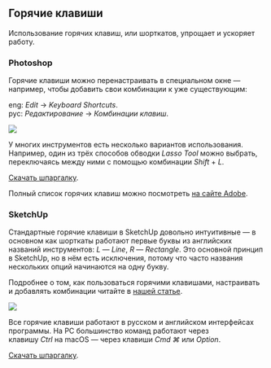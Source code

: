 ## Горячие клавиши

Использование горячих клавиш, или шорткатов, упрощает и ускоряет работу.  

### Photoshop

Горячие клавиши можно перенастраивать в специальном окне — например, чтобы добавить свои комбинации к уже существующим:  

eng: *Edit* → *Keyboard Shortcuts*.  
рус: *Редактирование* → *Комбинации клавиш*.

![](/img/IVZ_4/1647595745__D1_82_D0_B0_D0_B1_D0_BB_D0_B8_D1_86_D0_B0.png)

У многих инструментов есть несколько вариантов использования. Например, один из трёх способов обводки *Lasso Tool* можно выбрать, переключаясь между ними с помощью комбинации *Shift* + *L*.

[Скачать шпаргалку](https://study.softculture.cc/img/IVZ_4/B323_Soft_Culture_Shortcuts_Photoshop.pdf).

Полный список горячих клавиш можно посмотреть [на сайте Adobe](https://helpx.adobe.com/ru/photoshop/using/default-keyboard-shortcuts.html).  

### SketchUp

Стандартные горячие клавиши в SketchUp довольно интуитивные — в основном как шорткаты работают первые буквы из английских названий инструментов: *L* — *Line*, *R* — *Rectangle*. Это основной принцип в SketchUp, но в нём есть исключения, потому что часто названия нескольких опций начинаются на одну букву.

Подробнее о том, как пользоваться горячими клавишами, настраивать и добавлять комбинации читайте в [нашей статье](https://softculture.cc/blog/entries/articles/goryachie-klavishi-sketchup).
  
![](/img/IVZ_4/1647595792_skp-hot-table.png)

Все горячие клавиши работают в русском и английском интерфейсах программы. На PC большинство команд работают через клавишу *Сtrl* на macOS — через клавиши *Cmd ⌘* или *Option*.

[Скачать шпаргалку](https://study.softculture.cc/img/IVZ_4/B252_Soft_Culture_Shortcuts_SketchUp.pdf).